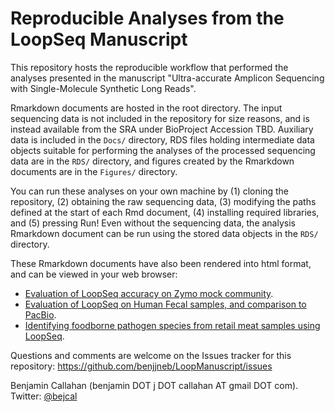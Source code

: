 # Reproducible Analyses from the LoopSeq Manuscript

This repository hosts the reproducible workflow that performed the analyses presented in the manuscript "Ultra-accurate Amplicon Sequencing with Single-Molecule Synthetic Long Reads".

Rmarkdown documents are hosted in the root directory. The input sequencing data is not included in the repository for size reasons, and is instead available from the SRA under BioProject Accession TBD. Auxiliary data is included in the `Docs/` directory, RDS files holding intermediate data objects suitable for performing the analyses of the processed sequencing data are in the `RDS/` directory, and figures created by the Rmarkdown documents are in the `Figures/` directory. 

You can run these analyses on your own machine by (1) cloning the repository, (2) obtaining the raw sequencing data, (3) modifying the paths defined at the start of each Rmd document, (4) installing required libraries, and (5) pressing Run! Even without the sequencing data, the analysis Rmarkdown document can be run using the stored data objects in the `RDS/` directory.

These Rmarkdown documents have also been rendered into html format, and can be viewed in your web browser:

* [Evaluation of LoopSeq accuracy on Zymo mock community](https://benjjneb.github.io/LoopManuscript/LoopMS_16S_Zymo.html).
* [Evaluation of LoopSeq on Human Fecal samples, and comparison to PacBio](https://benjjneb.github.io/LoopManuscript/LoopMS_16S_Fecal.html).
* [Identifying foodborne pathogen species from retail meat samples using LoopSeq](https://benjjneb.github.io/LoopManuscript/LoopMS_16S_Meat.html).

Questions and comments are welcome on the Issues tracker for this repository: https://github.com/benjjneb/LoopManuscript/issues

Benjamin Callahan (benjamin DOT j DOT callahan AT gmail DOT com). Twitter: [\@bejcal](https://twitter.com/bejcal)
